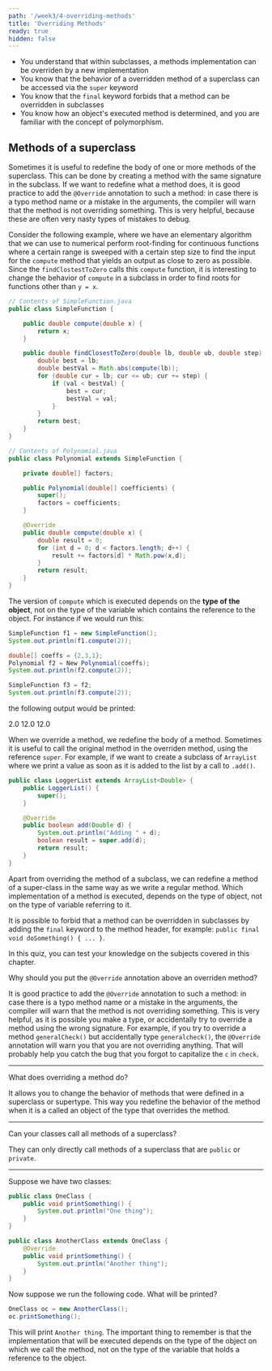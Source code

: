```yaml
---
path: '/week3/4-overriding-methods'
title: 'Overriding Methods'
ready: true
hidden: false
---
```


<text-box variant='learningObjectives' name='Learning Objectives'>

- You understand that within subclasses, a methods implementation can be overriden by a new implementation
- You know that the behavior of a overridden method of a superclass can be accessed via the `super` keyword
- You know that the `final` keyword forbids that a method can be overridden in subclasses
- You know how an object's executed method is determined, and you are familiar with the concept of polymorphism.

</text-box>

## Methods of a superclass
Sometimes it is useful to redefine the body of one or more methods of the superclass.
This can be done by creating a method with the same signature in the subclass. If we
want to redefine what a method does, it is good practice to add the
`@Override` annotation to such a method: in case there is a typo method name or
a mistake in the arguments, the compiler will warn that the method is not
overriding something. This is very helpful, because these are often very nasty
types of mistakes to debug.

Consider the following example, where we have an elementary algorithm
that we can use to numerical perform root-finding for continuous functions where
a certain range is sweeped with a certain step size to find the input for the
`compute` method that yields an output as close to zero as possible.
Since the `findClostestToZero` calls this `compute` function, it is interesting
to change the behavior of `compute` in a subclass in order to find roots for
functions other than `y = x`.

```java
// Contents of SimpleFunction.java
public class SimpleFunction {

    public double compute(double x) {
        return x;
    }

    public double findClosestToZero(double lb, double ub, double step) {
        double best = lb;
        double bestVal = Math.abs(compute(lb));
        for (double cur = lb; cur <= ub; cur += step) {
            if (val < bestVal) {
                best = cur;
                bestVal = val;
            }
        }
        return best;
    }
}

// Contents of Polynomial.java
public class Polynomial extends SimpleFunction {

    private double[] factors;

    public Polynomial(double[] coefficients) {
        super();
        factors = coefficients;
    }

    @Override
    public double compute(double x) {
        double result = 0;
        for (int d = 0; d < factors.length; d++) {
            result += factors[d] * Math.pow(x,d);
        }
        return result;
    }
}
```

The version of `compute` which is executed depends on the **type of the object**, not on the type of the variable which contains the reference to the object.
For instance if we would run this:
```java
SimpleFunction f1 = new SimpleFunction();
System.out.println(f1.compute(2));

double[] coeffs = {2,3,1};
Polynomial f2 = New Polynomial(coeffs);
System.out.println(f2.compute(2));

SimpleFunction f3 = f2;
System.out.println(f3.compute(2));
```

the following output would be printed:

<sample-output>
2.0
12.0
12.0
</sample-output>

When we override a method, we redefine the body of a method. Sometimes it is useful to call the original method in the overriden method,
using the reference `super`. For example, if we want to create a subclass of `ArrayList` where we print a value as soon as it is added
to the list by a call to `.add()`.

```java
public class LoggerList extends ArrayList<Double> {
    public LoggerList() {
        super();
    }

    @Override
    public boolean add(Double d) {
        System.out.println("Adding " + d);
        boolean result = super.add(d);
        return result;
    }
}
```

Apart from overriding the method of a subclass, we can redefine a method of a super-class in the same way as we write a regular method.
Which implementation of a method is executed, depends on the type of object, not on the type of variable referring to it.

It is possible to forbid that a method can be overridden in subclasses by adding the `final` keyword to the method header,
for example: `public final void doSomething() { ... }`.

<Exercise title="Test your knowledge">

In this quiz, you can test your knowledge on the subjects covered in this chapter.

Why should you put the `@Override` annotation above an overriden method?

<Solution>

It is good practice to add the `@Override` annotation to such a method: in case there is a typo method name or a mistake in the arguments, the compiler will warn that the method is not overriding something. This is very helpful, as it is possible you
make a type, or accidentally try to override a method using the wrong signature. For example, if you try to override a method `generalCheck()` but accidentally type `generalcheck()`, the `@Override` annotation will warn you that you are not overriding
anything. That will probably help you catch the bug that you forgot to capitalize the `c` in `check`.

</Solution>

---

What does overriding a method do?

<Solution>

It allows you to change the behavior of methods that were defined in a superclass or supertype. This way you redefine the behavior of the method when it is a called an object of the type that overrides the method.

</Solution>

---

Can your classes call all methods of a superclass?

<Solution>

They can only directly call methods of a superclass that are `public` or `private`.

</Solution>

---

Suppose we have two classes:

```java
public class OneClass {
    public void printSomething() {
        System.out.println("One thing");
    }
}

public class AnotherClass extends OneClass {
    @Override
    public void printSomething() {
        System.out.println("Another thing");
    }
}
```

Now suppose we run the following code. What will be printed?

```java
OneClass oc = new AnotherClass();
oc.printSomething();
```

<Solution>

This will print `Another thing`. The important thing to remember is
that the implementation that will be executed depends on the type of
the object on which we call the method, not on the type of the variable
that holds a reference to the object.

</Solution>

</Exercise>
